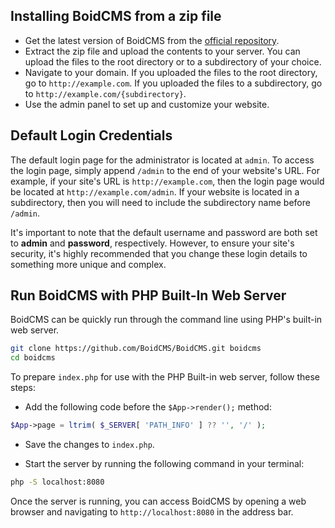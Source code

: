 ## Installing BoidCMS from a zip file

- Get the latest version of BoidCMS from the [official repository](https://github.com/BoidCMS/BoidCMS).
- Extract the zip file and upload the contents to your server. You can upload the files to the root directory or to a subdirectory of your choice.
- Navigate to your domain. If you uploaded the files to the root directory, go to `http://example.com`. If you uploaded the files to a subdirectory, go to `http://example.com/{subdirectory}`.
- Use the admin panel to set up and customize your website.

## Default Login Credentials
The default login page for the administrator is located at `admin`. To access the login page, simply append `/admin` to the end of your website's URL. For example, if your site's URL is `http://example.com`, then the login page would be located at `http://example.com/admin`. If your website is located in a subdirectory, then you will need to include the subdirectory name before `/admin`.  

It's important to note that the default username and password are both set to **admin** and **password**, respectively. However, to ensure your site's security, it's highly recommended that you change these login details to something more unique and complex. 

## Run BoidCMS with PHP Built-In Web Server
BoidCMS can be quickly run through the command line using PHP's built-in web server.

```bash
git clone https://github.com/BoidCMS/BoidCMS.git boidcms
cd boidcms
```

To prepare `index.php` for use with the PHP Built-in web server, follow these steps:

- Add the following code before the `$App->render();` method:
```php
$App->page = ltrim( $_SERVER[ 'PATH_INFO' ] ?? '', '/' );
```

- Save the changes to `index.php`.

- Start the server by running the following command in your terminal:
```bash
php -S localhost:8080
```

Once the server is running, you can access BoidCMS by opening a web browser and navigating to `http://localhost:8080` in the address bar.


